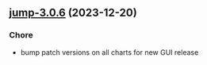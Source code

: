 

## [jump-3.0.6](https://github.com/truecharts/charts/compare/jump-3.0.5...jump-3.0.6) (2023-12-20)

### Chore

- bump patch versions on all charts for new GUI release
  
  